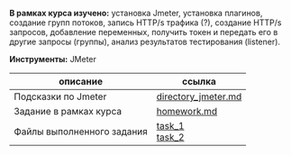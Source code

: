 **В рамках курса изучено:** установка Jmeter, установка плагинов, создание групп потоков, запись HTTP/s трафика (?), создание HTTP/s запросов, добавление переменных, получить токен и передать его в другие запросы (группы), анализ результатов тестирования (listener).

**Инструменты:** JMeter

| описание                   | ссылка                                                       |
| -------------------------- | ------------------------------------------------------------ |
| Подсказки по Jmeter        | [directory_jmeter.md](https://github.com/AG-Sokolova/testingCourse/blob/jmeter/directory_jmeter.md) |
| Задание в рамках курса     | [homework.md](https://github.com/AG-Sokolova/testingCourse/blob/jmeter/homework.md) |
| Файлы выполненного задания | [task_1](https://github.com/AG-Sokolova/testingCourse/tree/jmeter/HW_1)<br>[task_2](https://github.com/AG-Sokolova/testingCourse/blob/jmeter/Homework_2.jmx) |

